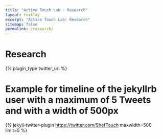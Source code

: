 ```yaml
---
title: "Active Touch Lab - Research"
layout: textlay
excerpt: "Actice Touch Lab: Research"
sitemap: false
permalink: /research/
---
```


# Research

{% plugin_type twitter_url %}

# Example for timeline of the **jekyllrb** user with a maximum of 5 Tweets and with a width of 500px
{% jekyll-twitter-plugin https://twitter.com/ShefTouch maxwidth=500 limit=5 %}
